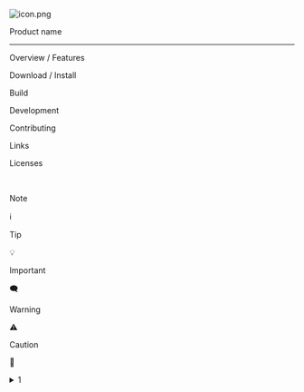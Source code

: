 ![icon.png](icon.png)

Product name

---

Overview / Features

Download / Install

Build

Development

Contributing

Links

Licenses

<br>

> [!NOTE]
> ℹ️

> [!TIP]
> 💡

> [!IMPORTANT]
> 🗨️

> [!WARNING]
> ⚠️

> [!CAUTION]
> 🛑

<details>
  
<summary>1</summary>

</details>
